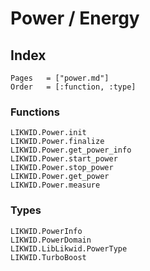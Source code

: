 # Power / Energy

## Index

```@index
Pages   = ["power.md"]
Order   = [:function, :type]
```

### Functions

```@docs
LIKWID.Power.init
LIKWID.Power.finalize
LIKWID.Power.get_power_info
LIKWID.Power.start_power
LIKWID.Power.stop_power
LIKWID.Power.get_power
LIKWID.Power.measure
```

### Types

```@docs
LIKWID.PowerInfo
LIKWID.PowerDomain
LIKWID.LibLikwid.PowerType
LIKWID.TurboBoost
```